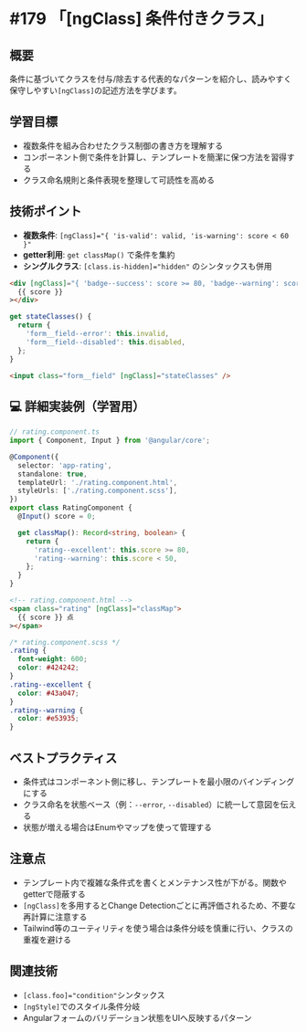 # #179 「[ngClass] 条件付きクラス」

## 概要
条件に基づいてクラスを付与/除去する代表的なパターンを紹介し、読みやすく保守しやすい`[ngClass]`の記述方法を学びます。

## 学習目標
- 複数条件を組み合わせたクラス制御の書き方を理解する
- コンポーネント側で条件を計算し、テンプレートを簡潔に保つ方法を習得する
- クラス命名規則と条件表現を整理して可読性を高める

## 技術ポイント
- **複数条件**: `[ngClass]="{ 'is-valid': valid, 'is-warning': score < 60 }"`
- **getter利用**: `get classMap()` で条件を集約
- **シングルクラス**: `[class.is-hidden]="hidden"` のシンタックスも併用

```html
<div [ngClass]="{ 'badge--success': score >= 80, 'badge--warning': score < 50 }">
  {{ score }}
></div>
```

```typescript
get stateClasses() {
  return {
    'form__field--error': this.invalid,
    'form__field--disabled': this.disabled,
  };
}
```

```html
<input class="form__field" [ngClass]="stateClasses" />
```

## 💻 詳細実装例（学習用）
```typescript
// rating.component.ts
import { Component, Input } from '@angular/core';

@Component({
  selector: 'app-rating',
  standalone: true,
  templateUrl: './rating.component.html',
  styleUrls: ['./rating.component.scss'],
})
export class RatingComponent {
  @Input() score = 0;

  get classMap(): Record<string, boolean> {
    return {
      'rating--excellent': this.score >= 80,
      'rating--warning': this.score < 50,
    };
  }
}
```

```html
<!-- rating.component.html -->
<span class="rating" [ngClass]="classMap">
  {{ score }} 点
></span>
```

```scss
/* rating.component.scss */
.rating {
  font-weight: 600;
  color: #424242;
}
.rating--excellent {
  color: #43a047;
}
.rating--warning {
  color: #e53935;
}
```

## ベストプラクティス
- 条件式はコンポーネント側に移し、テンプレートを最小限のバインディングにする
- クラス命名を状態ベース（例：`--error`, `--disabled`）に統一して意図を伝える
- 状態が増える場合はEnumやマップを使って管理する

## 注意点
- テンプレート内で複雑な条件式を書くとメンテナンス性が下がる。関数やgetterで隠蔽する
- `[ngClass]`を多用するとChange Detectionごとに再評価されるため、不要な再計算に注意する
- Tailwind等のユーティリティを使う場合は条件分岐を慎重に行い、クラスの重複を避ける

## 関連技術
- `[class.foo]="condition"`シンタックス
- `[ngStyle]`でのスタイル条件分岐
- Angularフォームのバリデーション状態をUIへ反映するパターン
